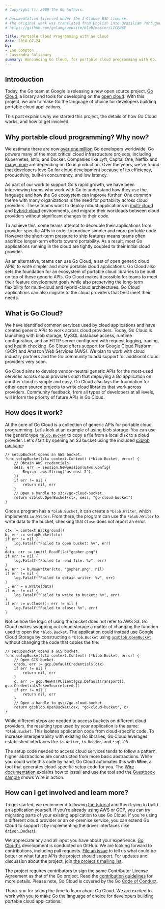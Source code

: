 ```yaml
---
# Copyright (c) 2009 The Go Authors.

# Documentation licensed under the 3-Clause BSD License.
# The original work was translated from English into Brazilian Portuguese.
# https://github.com/golang/website/blob/master/LICENSE

title: Portable Cloud Programming with Go Cloud
date: 2018-07-24
by:
- Eno Compton
- Cassandra Salisbury
summary: Announcing Go Cloud, for portable cloud programming with Go.
---
```


## Introduction

Today, the Go team at Google is releasing a new open source project,
[Go Cloud](https://github.com/google/go-cloud),
a library and tools for developing on the [open cloud](https://cloud.google.com/open-cloud/).
With this project, we aim to make Go the language of choice for developers
building portable cloud applications.

This post explains why we started this project, the details of how Go Cloud works, and how to get involved.

## Why portable cloud programming? Why now?

We estimate there are now [over one million](https://research.swtch.com/gophercount)
Go developers worldwide.
Go powers many of the most critical cloud infrastructure projects,
including Kubernetes, Istio, and Docker.
Companies like Lyft, Capital One, Netflix and [many more](/wiki/GoUsers)
are depending on Go in production.
Over the years, we've found that developers love Go for cloud development
because of its efficiency,
productivity, built-in concurrency, and low latency.

As part of our work to support Go's rapid growth,
we have been interviewing teams who work with Go to understand how they
use the language and how the Go ecosystem can improve further.
One common theme with many organizations is the need for portability across cloud providers.
These teams want to deploy robust applications in [multi-cloud](https://en.wikipedia.org/wiki/Cloud_computing#Multicloud)
and [hybrid-cloud](https://en.wikipedia.org/wiki/Cloud_computing#Hybrid_cloud) environments,
and migrate their workloads between cloud providers without significant
changes to their code.

To achieve this, some teams attempt to decouple their applications from
provider-specific APIs in order to produce simpler and more portable code.
However the short-term pressure to ship features means teams often sacrifice
longer-term efforts toward portability.
As a result, most Go applications running in the cloud are tightly coupled
to their initial cloud provider.

As an alternative, teams can use Go Cloud,
a set of open generic cloud APIs, to write simpler and more portable cloud applications.
Go Cloud also sets the foundation for an ecosystem of portable cloud libraries
to be built on top of these generic APIs.
Go Cloud makes it possible for teams to meet their feature development goals
while also preserving the long-term flexibility for multi-cloud and hybrid-cloud architectures.
Go Cloud applications can also migrate to the cloud providers that best meet their needs.

## What is Go Cloud?

We have identified common services used by cloud applications and have created
generic APIs to work across cloud providers.
Today, Go Cloud is launching with blob storage,
MySQL database access, runtime configuration,
and an HTTP server configured with request logging,
tracing, and health checking.
Go Cloud offers support for Google Cloud Platform (GCP) and Amazon Web Services (AWS).
We plan to work with cloud industry partners and the Go community to add
support for additional cloud providers very soon.

Go Cloud aims to develop vendor-neutral generic APIs for the most-used services
across cloud providers such that deploying a Go application on another cloud is simple and easy.
Go Cloud also lays the foundation for other open source projects to write
cloud libraries that work across providers.
Community feedback, from all types of developers at all levels,
will inform the priority of future APIs in Go Cloud.

## How does it work?

At the core of Go Cloud is a collection of generic APIs for portable cloud programming.
Let's look at an example of using blob storage.
You can use the generic type [`*blob.Bucket`](https://godoc.org/github.com/google/go-cloud/blob#Bucket)
to copy a file from a local disk to a cloud provider.
Let's start by opening an S3 bucket using the included [s3blob package](https://godoc.org/github.com/google/go-cloud/blob/s3blob):

	// setupBucket opens an AWS bucket.
	func setupBucket(ctx context.Context) (*blob.Bucket, error) {
		// Obtain AWS credentials.
		sess, err := session.NewSession(&aws.Config{
			Region: aws.String("us-east-2"),
		})
		if err != nil {
			return nil, err
		}
		// Open a handle to s3://go-cloud-bucket.
		return s3blob.OpenBucket(ctx, sess, "go-cloud-bucket")
	}

Once a program has a `*blob.Bucket`, it can create a `*blob.Writer`,
which implements `io.Writer`.
From there, the program can use the `*blob.Writer` to write data to the bucket,
checking that `Close` does not report an error.

	ctx := context.Background()
	b, err := setupBucket(ctx)
	if err != nil {
		log.Fatalf("Failed to open bucket: %v", err)
	}
	data, err := ioutil.ReadFile("gopher.png")
	if err != nil {
		log.Fatalf("Failed to read file: %v", err)
	}
	w, err := b.NewWriter(ctx, "gopher.png", nil)
	if err != nil {
		log.Fatalf("Failed to obtain writer: %v", err)
	}
	_, err = w.Write(data)
	if err != nil {
		log.Fatalf("Failed to write to bucket: %v", err)
	}
	if err := w.Close(); err != nil {
		log.Fatalf("Failed to close: %v", err)
	}

Notice how the logic of using the bucket does not refer to AWS S3.
Go Cloud makes swapping out cloud storage a matter of changing the function
used to open the `*blob.Bucket`.
The application could instead use Google Cloud Storage by constructing a
`*blob.Bucket` using [`gcsblob.OpenBucket`](https://godoc.org/github.com/google/go-cloud/blob/gcsblob#OpenBucket)
without changing the code that copies the file:

	// setupBucket opens a GCS bucket.
	func setupBucket(ctx context.Context) (*blob.Bucket, error) {
		// Open GCS bucket.
		creds, err := gcp.DefaultCredentials(ctx)
		if err != nil {
			return nil, err
		}
		c, err := gcp.NewHTTPClient(gcp.DefaultTransport(), gcp.CredentialsTokenSource(creds))
		if err != nil {
			return nil, err
		}
		// Open a handle to gs://go-cloud-bucket.
		return gcsblob.OpenBucket(ctx, "go-cloud-bucket", c)
	}

While different steps are needed to access buckets on different cloud providers,
the resulting type used by your application is the same: `*blob.Bucket`.
This isolates application code from cloud-specific code.
To increase interoperability with existing Go libraries,
Go Cloud leverages established interfaces like `io.Writer`,
`io.Reader`, and `*sql.DB`.

The setup code needed to access cloud services tends to follow a pattern:
higher abstractions are constructed from more basic abstractions.
While you could write this code by hand, Go Cloud automates this with **Wire**,
a tool that generates cloud-specific setup code for you.
The [Wire documentation](https://github.com/google/go-cloud/tree/master/wire)
explains how to install and use the tool and the [Guestbook sample](https://github.com/google/go-cloud/tree/master/samples/guestbook)
shows Wire in action.

## How can I get involved and learn more?

To get started, we recommend following [the tutorial](https://github.com/google/go-cloud/tree/master/samples/tutorial)
and then trying to build an application yourself.
If you're already using AWS or GCP, you can try migrating parts of your
existing application to use Go Cloud.
If you're using a different cloud provider or an on-premise service,
you can extend Go Cloud to support it by implementing the driver interfaces
(like [`driver.Bucket`](https://godoc.org/github.com/google/go-cloud/blob/driver#Bucket)).

We appreciate any and all input you have about your experience.
[Go Cloud's](https://github.com/google/go-cloud) development is conducted on GitHub.
We are looking forward to contributions, including pull requests.
[File an issue](https://github.com/google/go-cloud/issues/new) to tell
us what could be better or what future APIs the project should support.
For updates and discussion about the project,
join [the project's mailing list](https://groups.google.com/forum/#!forum/go-cloud).

The project requires contributors to sign the same Contributor License Agreement
as that of the Go project.
Read the [contribution guidelines](https://github.com/google/go-cloud/blob/master/CONTRIBUTING.md) for more details.
Please note, Go Cloud is covered by the Go [Code of Conduct](https://github.com/google/go-cloud/blob/master/CODE_OF_CONDUCT.md).

Thank you for taking the time to learn about Go Cloud.
We are excited to work with you to make Go the language of choice for developers
building portable cloud applications.
